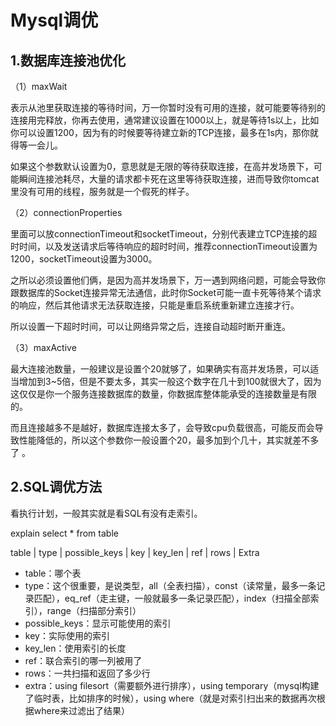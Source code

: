 # Mysql调优

## 1.数据库连接池优化

（1）maxWait

表示从池里获取连接的等待时间，万一你暂时没有可用的连接，就可能要等待别的连接用完释放，你再去使用，通常建议设置在1000以上，就是等待1s以上，比如你可以设置1200，因为有的时候要等待建立新的TCP连接，最多在1s内，那你就得等一会儿。

如果这个参数默认设置为0，意思就是无限的等待获取连接，在高并发场景下，可能瞬间连接池耗尽，大量的请求都卡死在这里等待获取连接，进而导致你tomcat里没有可用的线程，服务就是一个假死的样子。

（2）connectionProperties

里面可以放connectionTimeout和socketTimeout，分别代表建立TCP连接的超时时间，以及发送请求后等待响应的超时时间，推荐connectionTimeout设置为1200，socketTimeout设置为3000。

之所以必须设置他们俩，是因为高并发场景下，万一遇到网络问题，可能会导致你跟数据库的Socket连接异常无法通信，此时你Socket可能一直卡死等待某个请求的响应，然后其他请求无法获取连接，只能是重启系统重新建立连接才行。

所以设置一下超时时间，可以让网络异常之后，连接自动超时断开重连。

（3）maxActive

最大连接池数量，一般建议是设置个20就够了，如果确实有高并发场景，可以适当增加到3~5倍，但是不要太多，其实一般这个数字在几十到100就很大了，因为这仅仅是你一个服务连接数据库的数量，你数据库整体能承受的连接数量是有限的。

而且连接越多不是越好，数据库连接太多了，会导致cpu负载很高，可能反而会导致性能降低的，所以这个参数你一般设置个20，最多加到个几十，其实就差不多了 。

## 2.SQL调优方法

看执行计划，一般其实就是看SQL有没有走索引。

explain select * from table

table | type | possible_keys | key | key_len | ref | rows | Extra

- table：哪个表
- type：这个很重要，是说类型，all（全表扫描），const（读常量，最多一条记录匹配），eq_ref（走主键，一般就最多一条记录匹配），index（扫描全部索引），range（扫描部分索引）
- possible_keys：显示可能使用的索引
- key：实际使用的索引
- key_len：使用索引的长度
- ref：联合索引的哪一列被用了
- rows：一共扫描和返回了多少行
- extra：using filesort（需要额外进行排序），using temporary（mysql构建了临时表，比如排序的时候），using where（就是对索引扫出来的数据再次根据where来过滤出了结果）
